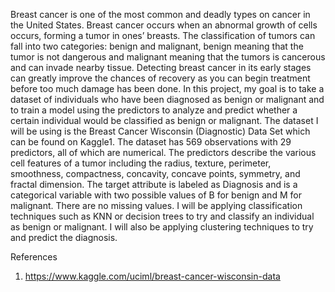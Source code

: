 Breast cancer is one of the most common and deadly types on cancer in the United States. Breast cancer occurs when an abnormal growth of cells occurs, forming a tumor in ones’ breasts. The classification of tumors can fall into two categories: benign and malignant, benign meaning that the tumor is not dangerous and malignant meaning that the tumors is cancerous and can invade nearby tissue. Detecting breast cancer in its early stages can greatly improve the chances of recovery as you can begin treatment before too much damage has been done.
	In this project, my goal is to take a dataset of individuals who have been diagnosed as benign or malignant and to train a model using the predictors to analyze and predict whether a certain individual would be classified as benign or malignant.
	The dataset I will be using is the Breast Cancer Wisconsin (Diagnostic) Data Set which can be found on Kaggle1. The dataset has 569 observations with 29 predictors, all of which are numerical. The predictors describe the various cell features of a tumor including the radius, texture, perimeter, smoothness, compactness, concavity, concave points, symmetry, and fractal dimension. The target attribute is labeled as Diagnosis and is a categorical variable with two possible values of B for benign and M for malignant. There are no missing values.
I will be applying classification techniques such as KNN or decision trees to try and classify an individual as benign or malignant. I will also be applying clustering techniques to try and predict the diagnosis.

References
1.	https://www.kaggle.com/uciml/breast-cancer-wisconsin-data
 


 
